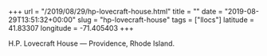 +++
url = "/2019/08/29/hp-lovecraft-house.html"
title = ""
date = "2019-08-29T13:51:32+00:00"
slug = "hp-lovecraft-house"
tags = ["llocs"]
latitude =  41.83307
longitude = -71.405403
+++

H.P. Lovecraft House — Providence, Rhode Island.
